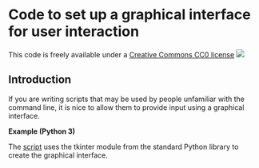 # Code to set up a graphical interface for user interaction

This code is freely available under a [Creative Commons CC0 license](https://creativecommons.org/publicdomain/zero/1.0/) ![](https://licensebuttons.net/l/zero/1.0/88x31.png)

## Introduction

If you are writing scripts that may be used by people unfamiliar with the command line, it is nice to allow them to provide input using a graphical interface.  

**Example (Python 3)**

The [script](python/simple_form.py) uses the tkinter module from the standard Python library to create the graphical interface.  
